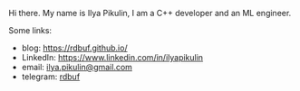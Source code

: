 Hi there. My name is Ilya Pikulin, I am a C++ developer and an ML engineer.

Some links:
- blog: https://rdbuf.github.io/
- LinkedIn: https://www.linkedin.com/in/ilyapikulin
- email: ilya.pikulin@gmail.com
- telegram: [rdbuf](t.me/rdbuf)

<!--
**rdbuf/rdbuf** is a ✨ _special_ ✨ repository because its `README.md` (this file) appears on your GitHub profile.

Here are some ideas to get you started:

- 🔭 I’m currently working on ...
- 🌱 I’m currently learning ...
- 👯 I’m looking to collaborate on ...
- 🤔 I’m looking for help with ...
- 💬 Ask me about ...
- 📫 How to reach me: ...
- 😄 Pronouns: ...
- ⚡ Fun fact: ...
-->

